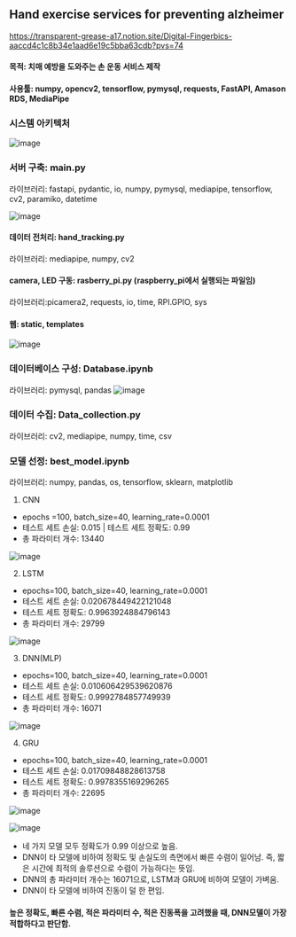 ## Hand exercise services for preventing alzheimer

https://transparent-grease-a17.notion.site/Digital-Fingerbics-aaccd4c1c8b34e1aad6e19c5bba63cdb?pvs=74
#### 목적: 치매 예방을 도와주는 손 운동 서비스 제작
#### 사용툴: numpy, opencv2, tensorflow, pymysql, requests, FastAPI, Amason RDS, MediaPipe

### 시스템 아키텍처
![image](https://github.com/alwls5773/project_1/assets/66359601/f19871a7-d928-41ac-9653-1ff8d1e873f0)

### 서버 구축: main.py 
라이브러리: fastapi, pydantic, io, numpy, pymysql, mediapipe, tensorflow, cv2, paramiko, datetime

![image](https://github.com/alwls5773/project_1/assets/66359601/abc8211f-8fd0-4439-a75d-c5ad3e4ee665)

#### 데이터 전처리: hand_tracking.py
라이브러리: mediapipe, numpy, cv2

#### camera, LED 구동: rasberry_pi.py (raspberry_pi에서 실행되는 파일임)
라이브러리:picamera2, requests, io, time, RPI.GPIO, sys

#### 웹: static, templates
![image](https://github.com/alwls5773/project_1/assets/66359601/fe64ed18-e9ce-48c6-9d79-9b0df04df1da)

### 데이터베이스 구성: Database.ipynb
라이브러리: pymysql, pandas
![image](https://github.com/alwls5773/project_1/assets/66359601/ae8d3021-f2d2-4619-963b-05934646406f)

### 데이터 수집: Data_collection.py
라이브러리: cv2, mediapipe, numpy, time, csv

### 모델 선정: best_model.ipynb
라이브러리: numpy, pandas, os, tensorflow, sklearn, matplotlib

1. CNN
- epochs =100, batch_size=40, learning_rate=0.0001
- 테스트 세트 손실: 0.015 | 테스트 세트 정확도: 0.99
- 총 파라미터 개수: 13440

![image](https://github.com/alwls5773/project_1/assets/66359601/a778a0f7-90ff-49bf-83e2-1319568bcc76)


2. LSTM
- epochs=100, batch_size=40, learning_rate=0.0001
- 테스트 세트 손실: 0.020678449422121048
- 테스트 세트 정확도: 0.9963924884796143
- 총 파라미터 개수: 29799

![image](https://github.com/alwls5773/project_1/assets/66359601/a4f6d393-2fbb-438a-8a58-998016721fd9)


3. DNN(MLP)
- epochs=100, batch_size=40, learning_rate=0.0001
- 테스트 세트 손실: 0.010606429539620876
- 테스트 세트 정확도: 0.9992784857749939
- 총 파라미터 개수: 16071

![image](https://github.com/alwls5773/project_1/assets/66359601/15e326a4-48cf-4a37-b08b-9056f5cca002)

4. GRU
- epochs=100, batch_size=40, learning_rate=0.0001
- 테스트 세트 손실: 0.01709848828613758
- 테스트 세트 정확도: 0.9978355169296265
- 총 파라미터 개수: 22695

![image](https://github.com/alwls5773/project_1/assets/66359601/f55078a2-d854-4e77-b8ff-cf91d042d067)

![image](https://github.com/alwls5773/project_1/assets/66359601/57cd6f73-372c-41d4-bf36-1dcf4cf2b340)

- 네 가지 모델 모두 정확도가 0.99 이상으로 높음.
- DNN이 타 모델에 비하여 정확도 및 손실도의 측면에서 빠른 수렴이 일어남. 즉, 짧은 시간에 최적의 솔루션으로 수렴이 가능하다는 뜻임.
- DNN의 총 파라미터 개수는 16071으로, LSTM과 GRU에 비하여 모델이 가벼움.
- DNN이 타 모델에 비하여 진동이 덜 한 편임.

#### 높은 정확도, 빠른 수렴, 적은 파라미터 수, 적은 진동폭을 고려했을 때, DNN모델이 가장 적합하다고 판단함.
